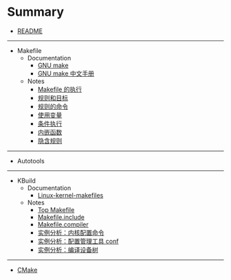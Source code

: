 # Summary

- [README](README.md)

---

- Makefile
    - Documentation
        - [GNU make](Makefile/Documentation/GNU_Make.pdf)
        - [GNU make 中文手册](Makefile/Documentation/GNU_Make_cn.pdf)
    - Notes
        - [Makefile 的执行](Makefile/Markdown/2022-03-27-Makefile-Run-make.md)
        - [规则和目标](Makefile/Markdown/2022-03-27-Makefile-Rule-and-target.md)
        - [规则的命令](Makefile/Markdown/2022-03-27-Makefile-Recipes-in-rules.md)
        - [使用变量](Makefile/Markdown/2022-03-27-Makefile-Use-variables.md)
        - [条件执行](Makefile/Markdown/2022-03-27-Makefile-Conditionals.md)
        - [内嵌函数](Makefile/Markdown/2022-03-27-Makefile-Functions.md)
        - [隐含规则](Makefile/Markdown/2022-03-27-Makefile-Implicit-rules.md)

---

- Autotools

---

- KBuild
    - Documentation
        - [Linux-kernel-makefiles](Kbuild/Markdown/2022-03-27-KBuild-Documentation-Linux-kernel-makefiles.md)
    - Notes
        - [Top Makefile](Kbuild/Markdown/2022-03-27-KBuild-Detailed-analysis-of-build-linux.md)
        - [Makefile.include](Kbuild/Markdown/2022-03-27-KBuild-Detailed-analysis-of-Kbuild.include.md)
        - [Makefile.compiler](Kbuild/Markdown/2022-03-27-KBuild-Detailed-analysis-of-Makefile.compiler.md)
        - [实例分析：内核配置命令](Kbuild/Markdown/2022-03-27-KBuild-Example-of-the-configuration.md)
        - [实例分析：配置管理工具 conf](Kbuild/Markdown/2022-03-27-KBuild-Example-of-the-conf-tools.md)
        - [实例分析：编译设备树](Kbuild/Markdown/2022-03-27-KBuild-Example-of-the-devicetree.md)

---

- [CMake](CMake/SUMMARY.md)
